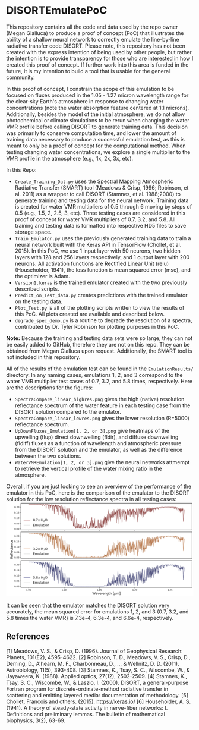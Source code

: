 # DISORTEmulatePoC
This repository contains all the code and data used by the repo owner (Megan Gialluca) to produce a proof of concept (PoC) that illustrates the ability of a shallow neural network to correctly emulate the line-by-line radiative transfer code DISORT. 
Please note, this repository has not been created with the express intention of being used by other people, but rather the intention is to provide transparency for those who are interested in how I created this proof of concept. 
If further work into this area is funded in the future, it is my intention to build a tool that is usable for the general community. 

In this proof of concept, I constrain the scope of this emulation to be focused on fluxes produced in the 1.05 - 1.27 micron wavelength range for the clear-sky Earth's atmosphere in response to changing water concentrations (note the water absorption feature centered at 1.1 microns). Additionally, besides the model of the initial atmosphere, we do not allow photochemical or climate simulations to be rerun when changing the water VMR profile before calling DISORT to generate training data. This decision was primarily to conserve computation time, and lower the amount of training data necessary to produce a successful emulation test, as this is meant to only be a proof of concept for the computational method. When testing changing water concentrations, we explore a single multiplier to the VMR profile in the atmosphere (e.g., 1x, 2x, 3x, etc). 

In this Repo:
- `Create_Training_Dat.py` uses the Spectral Mapping Atmospheric Radiative Transfer (SMART) tool (Meadows & Crisp, 1996; Robinson, et al. 2011) as a wrapper to call DISORT (Stamnes, et al. 1988;2000) to generate training and testing data for the neural network. Training data is created for water VMR multipliers of 0.5 through 6 moving by steps of 0.5 (e.g., 1.5, 2, 2.5, 3, etc). Three testing cases are considered in this proof of concept for water VMR multipliers of 0.7, 3.2, and 5.8. All training and testing data is formatted into respective HD5 files to save storage space.
- `Train_Emulator.py` uses the previously generated training data to train a neural network built with the Keras API in TensorFlow (Chollet, et al. 2015). In this PoC, we use 1 input layer with 50 neurons, two hidden layers with 128 and 256 layers respectively, and 1 output layer with 200 neurons. All activation functions are Rectified Linear Unit (relu) (Householder, 1941), the loss function is mean squared error (mse), and the optimizer is Adam.
- `Version1.keras` is the trained emulator created with the two previously described scripts.
- `Predict_on_Test_data.py` creates predictions with the trained emulator on the testing data.
- `Plot_Test.py` is all of the plotting scripts written to view the results of this PoC. All plots created are available and described below.
- `degrade_spec_demo.py` is a routine to degrade the resolution of a spectra, contributed by Dr. Tyler Robinson for plotting purposes in this PoC.

**Note:** Because the training and testing data sets were so large, they can not be easily added to GitHub, therefore they are not on this repo. They can be obtained from Megan Gialluca upon request. Additionally, the SMART tool is not included in this repository. 

All of the results of the emulation test can be found in the `EmulationResults/` directory. In any naming cases, emulations 1, 2, and 3 correspond to the water VMR multiplier test cases of 0.7, 3.2, and 5.8 times, respectively. Here are the descriptions for the figures:
+ `SpectraCompare_linear_highres.png` gives the high (native) resolution reflectance spectrum of the water feature in each testing case from the DISORT solution compared to the emulator.
+ `SpectraCompare_linear_lowres.png` gives the lower resolution (R=5000) reflectance spectrum.
+ `UpDownFluxes_Emulation[1, 2, or 3].png` give heatmaps of the upwelling (flup) direct downwelling (fldir), and diffuse downwelling (fldiff) fluxes as a function of wavelength and atmospheric pressure from the DISORT solution and the emulator, as well as the difference between the two solutions.
+ `WaterVMREmulation[1, 2, or 3].png` give the neural networks attmempt to retrieve the vertical profile of the water mixing ratio in the atmosphere.

Overall, if you are just looking to see an overview of the performance of the emulator in this PoC, here is the comparison of the emulator to the DISORT solution for the low resolution reflectance spectra in all testing cases:
![Low resolution spectra comparing DISORT solution to the neural network emulation](EmulationResults/SpectraCompare_linear_lowres.png)

It can be seen that the emulator matches the DISORT solution very accurately, the mean squared error for emulations 1, 2, and 3 (0.7, 3.2, and 5.8 times the water VMR) is 7.3e-4, 6.3e-4, and 6.6e-4, respectively. 


## References
[1] Meadows, V. S., & Crisp, D. (1996). Journal of Geophysical Research: Planets, 101(E2), 4595-4622.
[2] Robinson, T. D., Meadows, V. S., Crisp, D., Deming, D., A'hearn, M. F., Charbonneau, D., ... & Wellnitz, D. D. (2011). Astrobiology, 11(5), 393-408.
[3] Stamnes, K., Tsay, S. C., Wiscombe, W., & Jayaweera, K. (1988). Applied optics, 27(12), 2502-2509.
[4] Stamnes, K., Tsay, S. C., Wiscombe, W., & Laszlo, I. (2000). DISORT, a general-purpose Fortran program for discrete-ordinate-method radiative transfer in scattering and emitting layered media: documentation of methodology.
[5] Chollet, Francois and others. (2015). https://keras.io/
[6] Householder, A. S. (1941). A theory of steady-state activity in nerve-fiber networks: I. Definitions and preliminary lemmas. The bulletin of mathematical biophysics, 3(2), 63-69.
